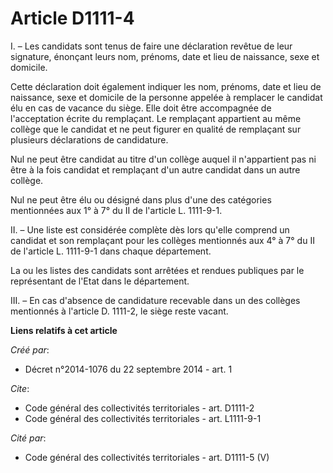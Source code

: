 # Article D1111-4

I. – Les candidats sont tenus de faire une déclaration revêtue de leur signature, énonçant leurs nom, prénoms, date et lieu
de naissance, sexe et domicile.

Cette déclaration doit également indiquer les nom, prénoms, date et lieu de naissance, sexe et domicile de la personne
appelée à remplacer le candidat élu en cas de vacance du siège. Elle doit être accompagnée de l'acceptation écrite du
remplaçant. Le remplaçant appartient au même collège que le candidat et ne peut figurer en qualité de remplaçant sur
plusieurs déclarations de candidature.

Nul ne peut être candidat au titre d'un collège auquel il n'appartient pas ni être à la fois candidat et remplaçant d'un
autre candidat dans un autre collège.

Nul ne peut être élu ou désigné dans plus d'une des catégories mentionnées aux 1° à 7° du II de l'article L. 1111-9-1.

II. – Une liste est considérée complète dès lors qu'elle comprend un candidat et son remplaçant pour les collèges mentionnés
aux 4° à 7° du II de l'article L. 1111-9-1 dans chaque département.

La ou les listes des candidats sont arrêtées et rendues publiques par le représentant de l'Etat dans le département.

III. – En cas d'absence de candidature recevable dans un des collèges mentionnés à l'article D. 1111-2, le siège reste
vacant.

**Liens relatifs à cet article**

_Créé par_:

  - Décret n°2014-1076 du 22 septembre 2014 - art. 1

_Cite_:

  - Code général des collectivités territoriales - art. D1111-2
  - Code général des collectivités territoriales - art. L1111-9-1

_Cité par_:

  - Code général des collectivités territoriales - art. D1111-5 (V)
